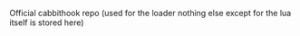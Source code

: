 Official cabbithook repo (used for the loader nothing else except for the lua itself is stored here)
